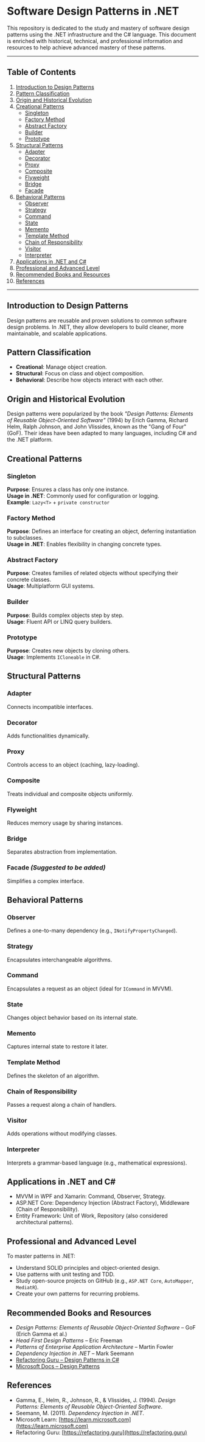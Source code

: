 # Software Design Patterns in .NET

This repository is dedicated to the study and mastery of software design patterns using the .NET infrastructure and the C# language. This document is enriched with historical, technical, and professional information and resources to help achieve advanced mastery of these patterns.

---

## Table of Contents

1. [Introduction to Design Patterns](#introduction-to-design-patterns)
2. [Pattern Classification](#pattern-classification)
3. [Origin and Historical Evolution](#origin-and-historical-evolution)
4. [Creational Patterns](#creational-patterns)
    - [Singleton](#singleton)
    - [Factory Method](#factory-method)
    - [Abstract Factory](#abstract-factory)
    - [Builder](#builder)
    - [Prototype](#prototype)
5. [Structural Patterns](#structural-patterns)
    - [Adapter](#adapter)
    - [Decorator](#decorator)
    - [Proxy](#proxy)
    - [Composite](#composite)
    - [Flyweight](#flyweight)
    - [Bridge](#bridge)
    - [Facade](#facade-suggested-to-be-added)
6. [Behavioral Patterns](#behavioral-patterns)
    - [Observer](#observer)
    - [Strategy](#strategy)
    - [Command](#command)
    - [State](#state)
    - [Memento](#memento)
    - [Template Method](#template-method)
    - [Chain of Responsibility](#chain-of-responsibility)
    - [Visitor](#visitor)
    - [Interpreter](#interpreter)
7. [Applications in .NET and C#](#applications-in-net-and-c)
8. [Professional and Advanced Level](#professional-and-advanced-level)
9. [Recommended Books and Resources](#recommended-books-and-resources)
10. [References](#references)

---

## Introduction to Design Patterns

Design patterns are reusable and proven solutions to common software design problems. In .NET, they allow developers to build cleaner, more maintainable, and scalable applications.

## Pattern Classification

- **Creational**: Manage object creation.
- **Structural**: Focus on class and object composition.
- **Behavioral**: Describe how objects interact with each other.

## Origin and Historical Evolution

Design patterns were popularized by the book *"Design Patterns: Elements of Reusable Object-Oriented Software"* (1994) by Erich Gamma, Richard Helm, Ralph Johnson, and John Vlissides, known as the "Gang of Four" (GoF). Their ideas have been adapted to many languages, including C# and the .NET platform.

## Creational Patterns

### Singleton
**Purpose**: Ensures a class has only one instance.  
**Usage in .NET**: Commonly used for configuration or logging.  
**Example**: `Lazy<T>` + `private constructor`

### Factory Method
**Purpose**: Defines an interface for creating an object, deferring instantiation to subclasses.  
**Usage in .NET**: Enables flexibility in changing concrete types.

### Abstract Factory
**Purpose**: Creates families of related objects without specifying their concrete classes.  
**Usage**: Multiplatform GUI systems.

### Builder
**Purpose**: Builds complex objects step by step.  
**Usage**: Fluent API or LINQ query builders.

### Prototype
**Purpose**: Creates new objects by cloning others.  
**Usage**: Implements `ICloneable` in C#.

## Structural Patterns

### Adapter
Connects incompatible interfaces.

### Decorator
Adds functionalities dynamically.

### Proxy
Controls access to an object (caching, lazy-loading).

### Composite
Treats individual and composite objects uniformly.

### Flyweight
Reduces memory usage by sharing instances.

### Bridge
Separates abstraction from implementation.

### Facade *(Suggested to be added)*
Simplifies a complex interface.

## Behavioral Patterns

### Observer
Defines a one-to-many dependency (e.g., `INotifyPropertyChanged`).

### Strategy
Encapsulates interchangeable algorithms.

### Command
Encapsulates a request as an object (ideal for `ICommand` in MVVM).

### State
Changes object behavior based on its internal state.

### Memento
Captures internal state to restore it later.

### Template Method
Defines the skeleton of an algorithm.

### Chain of Responsibility
Passes a request along a chain of handlers.

### Visitor
Adds operations without modifying classes.

### Interpreter
Interprets a grammar-based language (e.g., mathematical expressions).

## Applications in .NET and C#

- MVVM in WPF and Xamarin: Command, Observer, Strategy.  
- ASP.NET Core: Dependency Injection (Abstract Factory), Middleware (Chain of Responsibility).  
- Entity Framework: Unit of Work, Repository (also considered architectural patterns).

## Professional and Advanced Level

To master patterns in .NET:

- Understand SOLID principles and object-oriented design.
- Use patterns with unit testing and TDD.
- Study open-source projects on GitHub (e.g., `ASP.NET Core`, `AutoMapper`, `MediatR`).
- Create your own patterns for recurring problems.

## Recommended Books and Resources

- *Design Patterns: Elements of Reusable Object-Oriented Software* – GoF (Erich Gamma et al.)
- *Head First Design Patterns* – Eric Freeman
- *Patterns of Enterprise Application Architecture* – Martin Fowler
- *Dependency Injection in .NET* – Mark Seemann
- [Refactoring Guru – Design Patterns in C#](https://refactoring.guru/design-patterns/csharp)
- [Microsoft Docs – Design Patterns](https://learn.microsoft.com/en-us/dotnet/architecture/modern-web-apps-azure/common-web-application-architectures)

## References

- Gamma, E., Helm, R., Johnson, R., & Vlissides, J. (1994). *Design Patterns: Elements of Reusable Object-Oriented Software*.
- Seemann, M. (2011). *Dependency Injection in .NET*.
- Microsoft Learn: [https://learn.microsoft.com](https://learn.microsoft.com)
- Refactoring Guru: [https://refactoring.guru](https://refactoring.guru)

